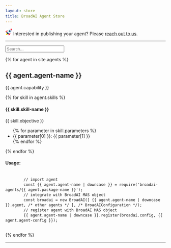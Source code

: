 ```yaml
---
layout: store
title: BroadAI Agent Store
---
```


<img src="./assets/images/icon-rocket.png" style="height:1.5em;padding:0;margin:0;"> Interested in publishing your agent? Please [reach out to us](mailto:broad.agents.ai@gmail.com?subject=Re%20publishing%20our%20BroadAI%20Agent).

---

<div class="container">
  <input type="text" id="searchBox" placeholder="Search...">
</div>

{% for agent in site.agents %}

<div class="container">
  <div class="card" id="{{ agent.agent-name | downcase }}">
    <h2>{{ agent.agent-name }}</h2>
    <p>{{ agent.capability }}</p>
    <div>
      {% for skill in agent.skills %}
        <div class="sub-category">
          <h4>{{ skill.skill-name }}</h4>
          <p>{{ skill.objective }}</p>
          <ul>
            {% for parameter in skill.parameters %}
              <li>{{ parameter[0] }}: {{ parameter[1] }}</li>
            {% endfor %}
          </ul>
        </div>
      {% endfor %}
      <h4>Usage:</h4>
      <pre><code class="language-javascript">
        // import agent
        const {{ agent.agent-name | downcase }} = require('broadai-agents/{{ agent.package-name }}');
        // integrate with BroadAI MAS object
        const broadai = new BroadAI([ {{ agent.agent-name | downcase }}.agent, /* other agents */ ], /* BroadAIConfiguration */);
        // register agent with BroadAI MAS object
        {{ agent.agent-name | downcase }}.register(broadai.config, {{ agent.agent-config }});
      </code></pre>
    </div>
  </div>
</div>

{% endfor %}

---